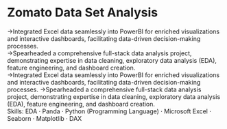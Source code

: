 # Zomato Data Set Analysis



->Integrated Excel data seamlessly into PowerBI for enriched visualizations and interactive dashboards, facilitating data-driven decision-making processes.<br>
->Spearheaded a comprehensive full-stack data analysis project, demonstrating expertise in data cleaning, exploratory data analysis (EDA), feature engineering, and dashboard creation.<br>
->Integrated Excel data seamlessly into PowerBI for enriched visualizations and interactive dashboards, facilitating data-driven decision-making processes. ->Spearheaded a comprehensive full-stack data analysis project, demonstrating expertise in data cleaning, exploratory data analysis (EDA), feature engineering, and dashboard creation.<br>
Skills: EDA · Panda · Python (Programming Language) · Microsoft Excel · Seaborn · Matplotlib · DAX

